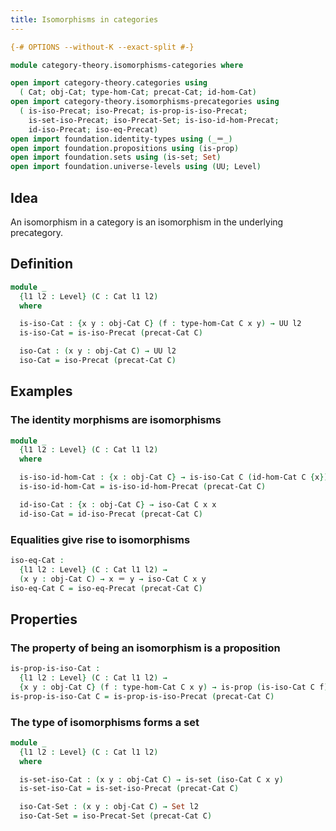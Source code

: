 ```yaml
---
title: Isomorphisms in categories
---
```


```agda
{-# OPTIONS --without-K --exact-split #-}

module category-theory.isomorphisms-categories where

open import category-theory.categories using
  ( Cat; obj-Cat; type-hom-Cat; precat-Cat; id-hom-Cat)
open import category-theory.isomorphisms-precategories using
  ( is-iso-Precat; iso-Precat; is-prop-is-iso-Precat;
    is-set-iso-Precat; iso-Precat-Set; is-iso-id-hom-Precat;
    id-iso-Precat; iso-eq-Precat)
open import foundation.identity-types using (_＝_)
open import foundation.propositions using (is-prop)
open import foundation.sets using (is-set; Set)
open import foundation.universe-levels using (UU; Level)
```

## Idea

An isomorphism in a category is an isomorphism in the underlying precategory.

## Definition

```agda
module _
  {l1 l2 : Level} (C : Cat l1 l2)
  where

  is-iso-Cat : {x y : obj-Cat C} (f : type-hom-Cat C x y) → UU l2
  is-iso-Cat = is-iso-Precat (precat-Cat C)

  iso-Cat : (x y : obj-Cat C) → UU l2
  iso-Cat = iso-Precat (precat-Cat C)
```

## Examples

### The identity morphisms are isomorphisms

```agda
module _
  {l1 l2 : Level} (C : Cat l1 l2)
  where

  is-iso-id-hom-Cat : {x : obj-Cat C} → is-iso-Cat C (id-hom-Cat C {x})
  is-iso-id-hom-Cat = is-iso-id-hom-Precat (precat-Cat C)

  id-iso-Cat : {x : obj-Cat C} → iso-Cat C x x
  id-iso-Cat = id-iso-Precat (precat-Cat C)
```

### Equalities give rise to isomorphisms

```agda
iso-eq-Cat :
  {l1 l2 : Level} (C : Cat l1 l2) →
  (x y : obj-Cat C) → x ＝ y → iso-Cat C x y
iso-eq-Cat C = iso-eq-Precat (precat-Cat C)
```

## Properties

### The property of being an isomorphism is a proposition

```agda
is-prop-is-iso-Cat :
  {l1 l2 : Level} (C : Cat l1 l2) →
  {x y : obj-Cat C} (f : type-hom-Cat C x y) → is-prop (is-iso-Cat C f)
is-prop-is-iso-Cat C = is-prop-is-iso-Precat (precat-Cat C)
```

### The type of isomorphisms forms a set

```agda
module _
  {l1 l2 : Level} (C : Cat l1 l2)
  where

  is-set-iso-Cat : (x y : obj-Cat C) → is-set (iso-Cat C x y)
  is-set-iso-Cat = is-set-iso-Precat (precat-Cat C)

  iso-Cat-Set : (x y : obj-Cat C) → Set l2
  iso-Cat-Set = iso-Precat-Set (precat-Cat C)
```
